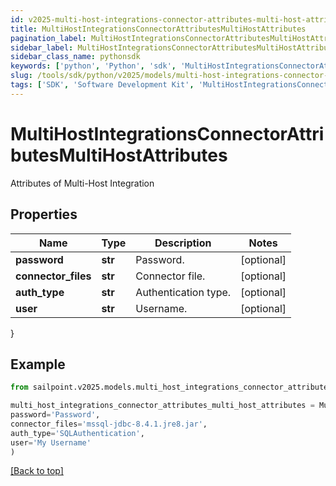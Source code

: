 ```yaml
---
id: v2025-multi-host-integrations-connector-attributes-multi-host-attributes
title: MultiHostIntegrationsConnectorAttributesMultiHostAttributes
pagination_label: MultiHostIntegrationsConnectorAttributesMultiHostAttributes
sidebar_label: MultiHostIntegrationsConnectorAttributesMultiHostAttributes
sidebar_class_name: pythonsdk
keywords: ['python', 'Python', 'sdk', 'MultiHostIntegrationsConnectorAttributesMultiHostAttributes', 'V2025MultiHostIntegrationsConnectorAttributesMultiHostAttributes'] 
slug: /tools/sdk/python/v2025/models/multi-host-integrations-connector-attributes-multi-host-attributes
tags: ['SDK', 'Software Development Kit', 'MultiHostIntegrationsConnectorAttributesMultiHostAttributes', 'V2025MultiHostIntegrationsConnectorAttributesMultiHostAttributes']
---
```


# MultiHostIntegrationsConnectorAttributesMultiHostAttributes

Attributes of Multi-Host Integration

## Properties

Name | Type | Description | Notes
------------ | ------------- | ------------- | -------------
**password** | **str** | Password. | [optional] 
**connector_files** | **str** | Connector file. | [optional] 
**auth_type** | **str** | Authentication type. | [optional] 
**user** | **str** | Username. | [optional] 
}

## Example

```python
from sailpoint.v2025.models.multi_host_integrations_connector_attributes_multi_host_attributes import MultiHostIntegrationsConnectorAttributesMultiHostAttributes

multi_host_integrations_connector_attributes_multi_host_attributes = MultiHostIntegrationsConnectorAttributesMultiHostAttributes(
password='Password',
connector_files='mssql-jdbc-8.4.1.jre8.jar',
auth_type='SQLAuthentication',
user='My Username'
)

```
[[Back to top]](#) 

